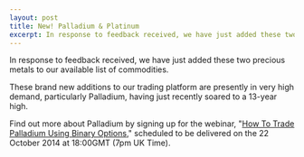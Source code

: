 ```yaml
---
layout: post
title: New! Palladium & Platinum
excerpt: In response to feedback received, we have just added these two precious metals to our available list of commodities.
---
```


In response to feedback received, we have just added these two precious metals to our available list of commodities.

These brand new additions to our trading platform are presently in very high demand, particularly Palladium, having just recently soared to a 13-year high.

Find out more about Palladium by signing up for the webinar, "[How To Trade Palladium Using Binary Options](http://trade.binary.com/webinar_en_goldsilverclub/?utm_medium=social&utm_source=blog&utm_content=webinar)," scheduled to be delivered on the 22 October 2014 at 18:00GMT (7pm UK Time).
